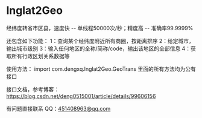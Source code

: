 # lnglat2Geo

经纬度转省市区县，速度快 -- 单线程50000次/秒；精度高 -- 准确率99.9999%

还包含如下功能：
1：查询某个经纬度附近所有商圈，按距离排序
2：给定城市，输出城市级别
3：输入任何地区的全称/简称/code，输出该地区的全部信息
4：获取所有行政区划关系数据等

使用方法：
import com.dengxq.lnglat2Geo.GeoTrans 里面的所有方法均为公有接口

接口文档，参考博客： https://blog.csdn.net/deng0515001/article/details/99606156

有问题直接联系 QQ：451408963@qq.com

